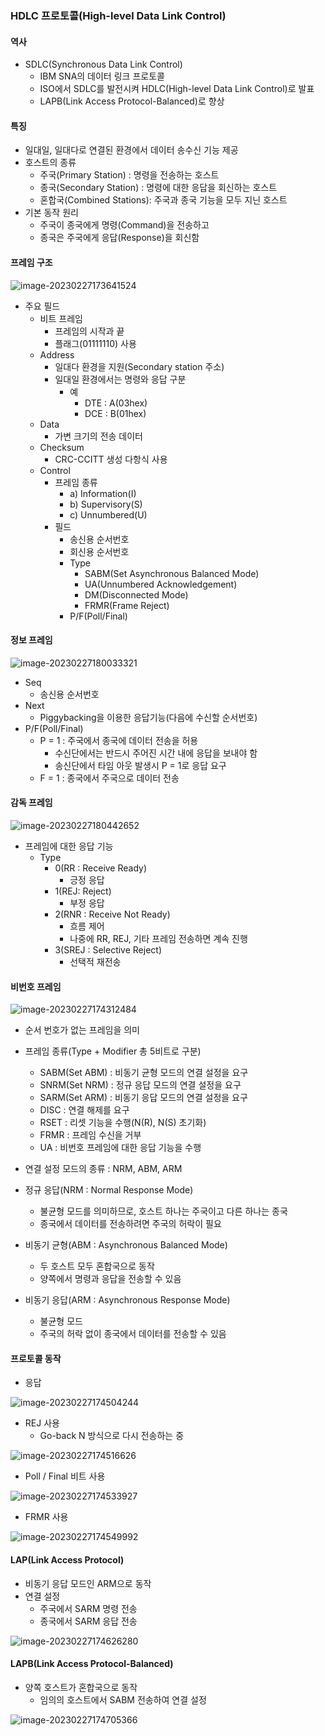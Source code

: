 ### HDLC 프로토콜(High-level Data Link Control)

#### 역사

- SDLC(Synchronous Data Link Control)
  - IBM SNA의 데이터 링크 프로토콜
  - ISO에서 SDLC를 발전시켜 HDLC(High-level Data Link Control)로 발표
  - LAPB(Link Access Protocol-Balanced)로 향상



#### 특징

- 일대일, 일대다로 연결된 환경에서 데이터 송수신 기능 제공
- 호스트의 종류
  - 주국(Primary Station) : 명령을 전송하는 호스트
  - 종국(Secondary Station) : 명령에 대한 응답을 회신하는 호스트
  - 혼합국(Combined Stations): 주국과 종국 기능을 모두 지닌 호스트
- 기본 동작 원리
  - 주국이 종국에게 명령(Command)을 전송하고
  - 종국은 주국에게 응답(Response)을 회신함



#### 프레임 구조

![image-20230227173641524](../../../../../../AppData/Roaming/Typora/typora-user-images/image-20230227173641524.png)

- 주요 필드
  - 비트 프레임
    - 프레임의 시작과 끝
    - 플래그(01111110) 사용
  - Address
    - 일대다 환경을 지원(Secondary station 주소)
    - 일대일 환경에서는 명령와 응답 구분
      - 예
        - DTE : A(03hex)
        - DCE : B(01hex)
  - Data
    - 가변 크기의 전송 데이터
  - Checksum
    - CRC-CCITT 생성 다항식 사용
  - Control
    - 프레임 종류
      - a) Information(I)
      - b) Supervisory(S)
      - c) Unnumbered(U)
    - 필드
      - 송신용 순서번호
      - 회신용 순서번호
      - Type
        - SABM(Set Asynchronous Balanced Mode)
        - UA(Unnumbered Acknowledgement)
        - DM(Disconnected Mode)
        - FRMR(Frame Reject)
      - P/F(Poll/Final)



#### 정보 프레임

![image-20230227180033321](../../../../../../AppData/Roaming/Typora/typora-user-images/image-20230227180033321.png)

- Seq
  - 송신용 순서번호
- Next
  - Piggybacking을 이용한 응답기능(다음에 수신할 순서번호)
- P/F(Poll/Final)
  - P = 1 : 주국에서 종국에 데이터 전송을 허용
    - 수신단에서는 반드시 주어진 시간 내에 응답을 보내야 함
    - 송신단에서 타임 아웃 발생시 P = 1로 응답 요구
  - F = 1 : 종국에서 주국으로 데이터 전송



#### 감독 프레임

![image-20230227180442652](../../../../../../AppData/Roaming/Typora/typora-user-images/image-20230227180442652.png)

- 프레임에 대한 응답 기능
  - Type
    - 0(RR : Receive Ready)
      - 긍정 응답
    - 1(REJ: Reject)
      - 부정 응답
    - 2(RNR : Receive Not Ready)
      - 흐름 제어
      - 나중에 RR, REJ, 기타 프레임 전송하면 계속 진행
    - 3(SREJ : Selective Reject)
      - 선택적 재전송



#### 비번호 프레임

![image-20230227174312484](../../../../../../AppData/Roaming/Typora/typora-user-images/image-20230227174312484.png)

- 순서 번호가 없는 프레임을 의미
- 프레임 종류(Type + Modifier 총 5비트로 구분)
  - SABM(Set ABM) : 비동기 균형 모드의 연결 설정을 요구
  - SNRM(Set NRM) : 정규 응답 모드의 연결 설정을 요구
  - SARM(Set ARM) : 비동기 응답 모드의 연결 설정을 요구
  - DISC : 연결 해제를 요구
  - RSET : 리셋 기능을 수행(N(R), N(S) 초기화)
  - FRMR : 프레임 수신을 거부
  - UA : 비번호 프레임에 대한 응답 기능을 수행

- 연결 설정 모드의 종류 : NRM, ABM, ARM
- 정규 응답(NRM : Normal Response Mode)
  - 불균형 모드를 의미하므로, 호스트 하나는 주국이고 다른 하나는 종국
  - 종국에서 데이터를 전송하려면 주국의 허락이 필요
- 비동기 균형(ABM : Asynchronous Balanced Mode)
  - 두 호스트 모두 혼합국으로 동작
  - 양쪽에서 명령과 응답을 전송할 수 있음
- 비동기 응답(ARM : Asynchronous Response Mode)
  - 불균형 모드
  - 주국의 허락 없이 종국에서 데이터를 전송할 수 있음



#### 프로토콜 동작

- 응답

![image-20230227174504244](../../../../../../AppData/Roaming/Typora/typora-user-images/image-20230227174504244.png)

- REJ 사용
  - Go-back N 방식으로 다시 전송하는 중

![image-20230227174516626](../../../../../../AppData/Roaming/Typora/typora-user-images/image-20230227174516626.png)

- Poll / Final 비트 사용

![image-20230227174533927](../../../../../../AppData/Roaming/Typora/typora-user-images/image-20230227174533927.png)

- FRMR 사용

![image-20230227174549992](../../../../../../AppData/Roaming/Typora/typora-user-images/image-20230227174549992.png)



#### LAP(Link Access Protocol)

- 비동기 응답 모드인 ARM으로 동작
- 연결 설정
  - 주국에서 SARM 명령 전송
  - 종국에서 SARM 응답 전송

![image-20230227174626280](../../../../../../AppData/Roaming/Typora/typora-user-images/image-20230227174626280.png)



#### LAPB(Link Access Protocol-Balanced)

- 양쪽 호스트가 혼합국으로 동작
  - 임의의 호스트에서 SABM 전송하여 연결 설정

![image-20230227174705366](../../../../../../AppData/Roaming/Typora/typora-user-images/image-20230227174705366.png)
